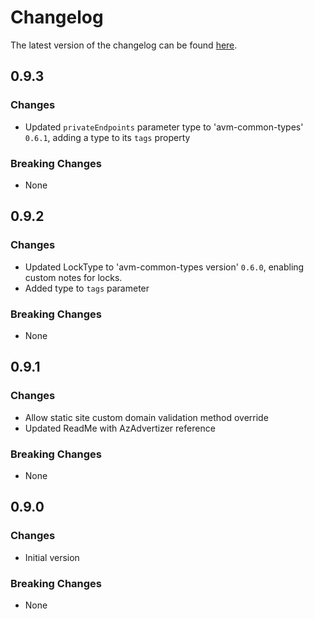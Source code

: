# Changelog

The latest version of the changelog can be found [here](https://github.com/Azure/bicep-registry-modules/blob/main/avm/res/web/static-site/CHANGELOG.md).

## 0.9.3

### Changes

- Updated `privateEndpoints` parameter type to 'avm-common-types' `0.6.1`, adding a type to its `tags` property

### Breaking Changes

- None

## 0.9.2

### Changes

- Updated LockType to 'avm-common-types version' `0.6.0`, enabling custom notes for locks.
- Added type to `tags` parameter

### Breaking Changes

- None

## 0.9.1

### Changes

- Allow static site custom domain validation method override
- Updated ReadMe with AzAdvertizer reference

### Breaking Changes

- None

## 0.9.0

### Changes

- Initial version

### Breaking Changes

- None

